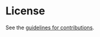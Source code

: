 # License

See the
[guidelines for contributions](https://github.com/ssh:/git@git.source.akamai.com:7999/blob/master/CONTRIBUTING.md).

